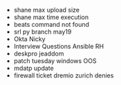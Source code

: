 * shane max upload size
* shane max time execution
* beats command not found
* srl py branch may19
* Okta Nicky
* Interview Questions Ansible RH
* deskpro jeaddom
* patch tuesday windows OOS
* mdatp update
* firewall ticket dremio zurich denies
